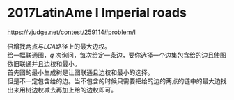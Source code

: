 # 2017LatinAme I Imperial roads
https://vjudge.net/contest/259114#problem/I

倍增找两点与$LCA$路径上的最大边权。  
给一幅联通图，$q$ 次询问，每次给定一条边，要你选择一个边集包含给的边且使图依旧联通并且边权和最小。  
首先图的最小生成树是让图联通且边权和最小的选择。  
但是不一定包含给的边。当不包含的时候只需要把给的边的两点的链中的最大边找出来用树边权减去再加上给的边权即可。  